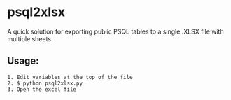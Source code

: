 # psql2xlsx
A quick solution for exporting public PSQL tables to a single .XLSX file with multiple sheets


## Usage:
```
1. Edit variables at the top of the file
2. $ python psql2xlsx.py
3. Open the excel file
```
